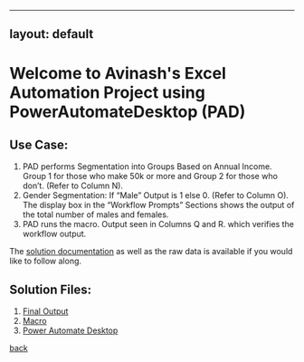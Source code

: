 

---
layout: default
---


# Welcome to Avinash's Excel Automation Project using PowerAutomateDesktop (PAD)

## Use Case:
1.	PAD performs Segmentation into Groups Based on Annual Income. Group 1 for those who make 50k or more and Group 2 for those who don’t. (Refer to Column N).
2.	Gender Segmentation:  If “Male” Output is 1 else 0. (Refer to Column O). The display box in the “Workflow Prompts” Sections shows the output of the total number of males and females.
3.	PAD runs the macro. Output seen in Columns Q and R. which verifies the workflow output.

The [solution documentation](https://1drv.ms/b/s!AkGuKJKxOlnAgVlCJ1VvkcVGPP1C?e=TYzNAz) as well as the raw data is available if you would like to follow along. 


## Solution Files:
1. [Final Output](https://github.com/avixd/ExcelAutomation_PowerAutomateDesktopWorkflow/blob/main/customer%20Information.xlsm)
2. [Macro](https://github.com/avixd/ExcelAutomation_PowerAutomateDesktopWorkflow/blob/main/SumVBAMacro.txt)
3. [Power Automate Desktop](https://github.com/avixd/ExcelAutomation_PowerAutomateDesktopWorkflow/blob/main/workflow.txt)

[back](./)